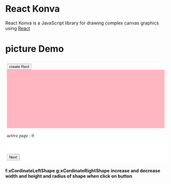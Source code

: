 # React Konva

React Konva is a JavaScript library for drawing complex canvas graphics using [React](https://reactjs.org/)

# picture Demo

![Demo](./img.png)

**f:xCordinateLeftShape**
**g:xCordinateRightShape**
**increase and decrease width and height and radius of shape when click on button**
